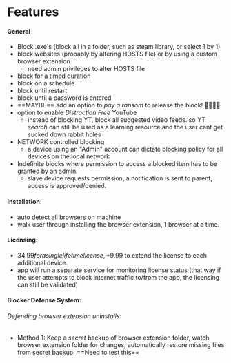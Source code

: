 # Features 

#### General
- Block .exe's (block all in a folder, such as steam library, or select 1 by 1)
- block websites (probably by altering HOSTS file) or by using a custom browser extension
	- need admin privileges to alter HOSTS file
- block for a timed duration
- block on a schedule
- block until restart
- block until a password is entered
- ==MAYBE== add an option to *pay a ransom* to release the block! 🤯🤯🤑🤑
- option to enable *Distraction Free* YouTube
	- instead of blocking YT, block all suggested video feeds. so YT *search* can still be used as a learning resource and the user cant get sucked down rabbit holes
- NETWORK controlled blocking
	- a device using an "Admin" account can dictate blocking policy for all devices on the local network
- Indefinite blocks where permission to access a blocked item has to be granted by an admin.
	- slave device requests permission, a notification is sent to parent, access is approved/denied. 

#### Installation:
- auto detect all browsers on machine
- walk user through installing the browser extension, 1 browser at a time.

#### Licensing:
- $34.99 for a single lifetime license,  +$9.99 to extend the license to each additional device.
- app will run a separate service for monitoring license status (that way if the user attempts to block internet traffic to/from the app, the licensing can still be validated)

#### Blocker Defense System:

###### Defending browser extension uninstalls:
- Method 1: Keep a *secret* backup of browser extension folder, watch browser extension folder for changes, automatically restore missing files from secret backup.  ==Need to test this==
